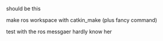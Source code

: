 should be this

make ros workspace with catkin_make (plus fancy command)

test with the ros messgaer hardly know her
